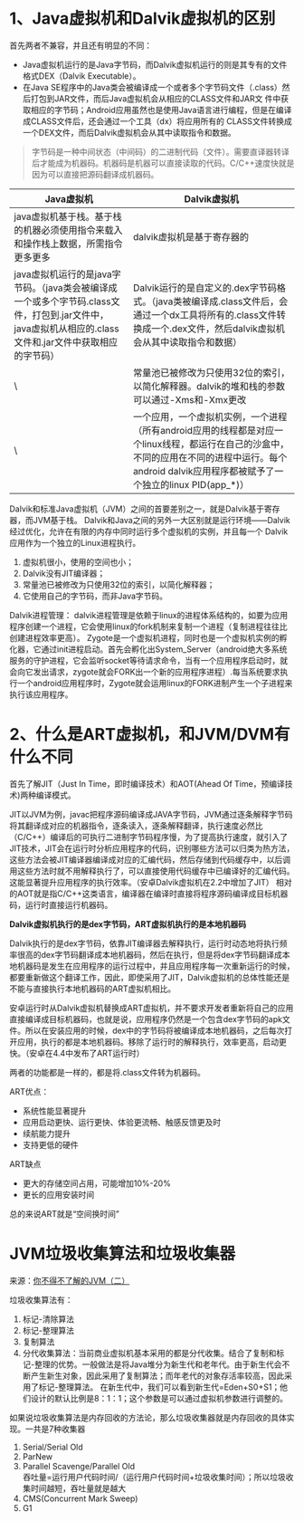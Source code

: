 # 1、Java虚拟机和Dalvik虚拟机的区别
首先两者不兼容，并且还有明显的不同：
- Java虚拟机运行的是Java字节码，而Dalvik虚拟机运行的则是其专有的文件格式DEX（Dalvik Executable）。
- 在Java SE程序中的Java类会被编译成一个或者多个字节码文件（.class）然后打包到JAR文件，而后Java虚拟机会从相应的CLASS文件和JAR文 件中获取相应的字节码；Android应用虽然也是使用Java语言进行编程，但是在编译成CLASS文件后，还会通过一个工具（dx）将应用所有的 CLASS文件转换成一个DEX文件，而后Dalvik虚拟机会从其中读取指令和数据。

>字节码是一种中间状态（中间码）的二进制代码（文件）。需要直译器转译后才能成为机器码。机器码是机器可以直接读取的代码。C/C++速度快就是因为可以直接把源码翻译成机器码。

Java虚拟机 |  Dalvik虚拟机
---|---
java虚拟机基于栈。基于栈的机器必须使用指令来载入和操作栈上数据，所需指令更多更多 | dalvik虚拟机是基于寄存器的
java虚拟机运行的是java字节码。（java类会被编译成一个或多个字节码.class文件，打包到.jar文件中，java虚拟机从相应的.class文件和.jar文件中获取相应的字节码） |Dalvik运行的是自定义的.dex字节码格式。（java类被编译成.class文件后，会通过一个dx工具将所有的.class文件转换成一个.dex文件，然后dalvik虚拟机会从其中读取指令和数据）
 \ |常量池已被修改为只使用32位的索引，以简化解释器。dalvik的堆和栈的参数可以通过-Xms和-Xmx更改
 \ | 一个应用，一个虚拟机实例，一个进程（所有android应用的线程都是对应一个linux线程，都运行在自己的沙盒中，不同的应用在不同的进程中运行。每个android dalvik应用程序都被赋予了一个独立的linux PID(app_*)）

Dalvik和标准Java虚拟机（JVM）之间的首要差别之一，就是Dalvik基于寄存器，而JVM基于栈。
Dalvik和Java之间的另外一大区别就是运行环境——Dalvik经过优化，允许在有限的内存中同时运行多个虚拟机的实例，并且每一个 Dalvik应用作为一个独立的Linux进程执行。
1. 虚拟机很小，使用的空间也小；
2. Dalvik没有JIT编译器；
3. 常量池已被修改为只使用32位的索引，以简化解释器；
4. 它使用自己的字节码，而非Java字节码。

 Dalvik进程管理：
dalvik进程管理是依赖于linux的进程体系结构的，如要为应用程序创建一个进程，它会使用linux的fork机制来复制一个进程（复制进程往往比创建进程效率更高）。
Zygote是一个虚拟机进程，同时也是一个虚拟机实例的孵化器，它通过init进程启动。首先会孵化出System_Server（android绝大多系统服务的守护进程，它会监听socket等待请求命令，当有一个应用程序启动时，就会向它发出请求，zygote就会FORK出一个新的应用程序进程）.每当系统要求执行一个android应用程序时，Zygote就会运用linux的FORK进制产生一个子进程来执行该应用程序。

# 2、什么是ART虚拟机，和JVM/DVM有什么不同
首先了解JIT（Just In Time，即时编译技术）和AOT(Ahead Of Time，预编译技术)两种编译模式。

JIT以JVM为例，javac把程序源码编译成JAVA字节码，JVM通过逐条解释字节码将其翻译成对应的机器指令，逐条读入，逐条解释翻译，执行速度必然比（C/C++）编译后的可执行二进制字节码程序慢，为了提高执行速度，就引入了JIT技术，JIT会在运行时分析应用程序的代码，识别哪些方法可以归类为热方法，这些方法会被JIT编译器编译成对应的汇编代码，然后存储到代码缓存中，以后调用这些方法时就不用解释执行了，可以直接使用代码缓存中已编译好的汇编代码。这能显著提升应用程序的执行效率。（安卓Dalvik虚拟机在2.2中增加了JIT）
相对的AOT就是指C/C++这类语言，编译器在编译时直接将程序源码编译成目标机器码，运行时直接运行机器码。

**Dalvik虚拟机执行的是dex字节码，ART虚拟机执行的是本地机器码**

Dalvik执行的是dex字节码，依靠JIT编译器去解释执行，运行时动态地将执行频率很高的dex字节码翻译成本地机器码，然后在执行，但是将dex字节码翻译成本地机器码是发生在应用程序的运行过程中，并且应用程序每一次重新运行的时候，都要重新做这个翻译工作，因此，即使采用了JIT，Dalvik虚拟机的总体性能还是不能与直接执行本地机器码的ART虚拟机相比。

安卓运行时从Dalvik虚拟机替换成ART虚拟机，并不要求开发者重新将自己的应用直接编译成目标机器码，也就是说，应用程序仍然是一个包含dex字节码的apk文件。所以在安装应用的时候，dex中的字节码将被编译成本地机器码，之后每次打开应用，执行的都是本地机器码。移除了运行时的解释执行，效率更高，启动更快。（安卓在4.4中发布了ART运行时）

两者的功能都是一样的，都是将.class文件转为机器码。

ART优点：
- 系统性能显著提升
- 应用启动更快、运行更快、体验更流畅、触感反馈更及时
- 续航能力提升
- 支持更低的硬件

ART缺点
- 更大的存储空间占用，可能增加10%-20%
- 更长的应用安装时间

总的来说ART就是“空间换时间”

# JVM垃圾收集算法和垃圾收集器
来源：[你不得不了解的JVM（二）](http://www.jianshu.com/p/7c708a66ff42)

垃圾收集算法有：
1. 标记-清除算法
2. 标记-整理算法
3. 复制算法
4. 分代收集算法：当前商业虚拟机基本采用的都是分代收集。结合了复制和标记-整理的优势。一般做法是将Java堆分为新生代和老年代。由于新生代会不断产生新生对象，因此采用了复制算法；而年老代的对象存活率较高，因此采用了标记-整理算法。
在新生代中，我们可以看到新生代=Eden+S0+S1；他们设计的默认比例是8：1：1；这个参数是可以通过虚拟机参数进行调整的。

如果说垃圾收集算法是内存回收的方法论，那么垃圾收集器就是内存回收的具体实现。一共是7种收集器
1. Serial/Serial Old
2. ParNew
3. Parallel Scavenge/Parallel Old  
吞吐量=运行用户代码时间/（运行用户代码时间+垃圾收集时间）；所以垃圾收集时间越短，吞吐量就是越大
4. CMS(Concurrent Mark Sweep)
5. G1